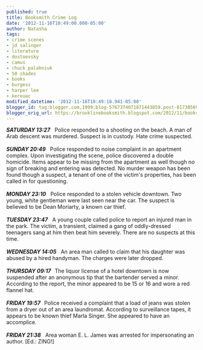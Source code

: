 ```yaml
---
published: true
title: Booksmith Crime Log
date: '2012-11-16T10:49:00.000-05:00'
author: Natasha
tags:
- crime scenes
- jd salinger
- literature
- dostoevsky
- camus
- chuck palahniuk
- 50 shades
- books
- burgess
- harper lee
- kerouac
modified_datetime: '2012-11-16T10:49:18.941-05:00'
blogger_id: tag:blogger.com,1999:blog-5767374071871443859.post-8173856924008112872
blogger_orig_url: https://brooklinebooksmith.blogspot.com/2012/11/booksmith-crime-log.html
---
```


<b><i>SATURDAY 13:27</i></b>&nbsp; &nbsp;Police responded to a shooting on the beach. A man of Arab descent was murdered. Suspect is in custody. Hate crime suspected.<br /><br /><b><i>SUNDAY 20:49</i></b>&nbsp; &nbsp;Police responded to noise complaint in an apartment complex. Upon investigating the scene, police discovered a double homicide. Items appear to be missing from the apartment as well though no sign of breaking and entering was detected. No murder weapon has been found though a suspect, a tenant of one of the victim's properties, has been called in for questioning.<br /><br /><b><i>MONDAY 23:10</i></b>&nbsp; &nbsp;Police responded to a stolen vehicle downtown. Two young, white gentleman were last seen near the car. The suspect is believed to be Dean Moriarty, a known car thief.<br /><br /><i><b>TUESDAY 23:47</b></i>&nbsp; &nbsp;A young couple called police to report an injured man in the park. The victim, a transient, claimed a gang of oddly-dressed teenagers sang at him then beat him severely. There are no suspects at this time.<br /><br /><b><i>WEDNESDAY 14:05</i></b>&nbsp; &nbsp;An area man called to claim that his daughter was abused by a hired handyman. The charges were later dropped.<br /><br /><i><b>THURSDAY 09:17 &nbsp;&nbsp;</b></i>The liquor license of a hotel downtown is now suspended after an anonymous tip that the bartender served a minor. According to the report, the minor appeared to be 15 or 16 and wore a red flannel hat.<br /><br /><b><i>FRIDAY 19:57 &nbsp;&nbsp;</i></b>Police received a complaint that a load of jeans was stolen from a dryer out of an area laundromat. According to surveillance tapes, it appears to be known thief Marla Singer. She appeared to have an accomplice.<br /><br /><b><i>FRIDAY 21:38</i></b>&nbsp; &nbsp;Area woman E. L. James was arrested for impersonating an author. [Ed.: ZING!]